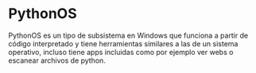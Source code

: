 # PythonOS
PythonOS es un tipo de subsistema en Windows que funciona a partir de código interpretado y tiene herramientas similares a las de un sistema operativo, incluso tiene apps incluidas como por ejemplo ver webs o escanear archivos de python.

